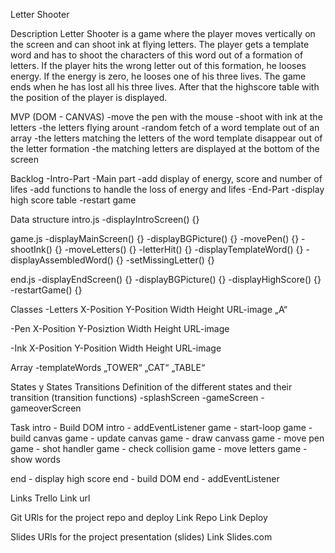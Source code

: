 Letter Shooter

Description
Letter Shooter is a game where the player moves vertically on the screen and can shoot ink at flying letters. The player gets a template word and has to shoot the characters of this word out of a formation of letters. If the player hits the wrong letter out of this formation, he looses energy. If the energy is zero, he looses one of his three lives. The game ends when he has lost all his three lives. After that the highscore table with the position of the player is displayed.

MVP (DOM - CANVAS)
-move the pen with the mouse
-shoot with ink at the letters
-the letters flying arount
-random fetch of a word template out of an array
-the letters matching the letters of the word template disappear out of the letter formation
-the matching letters are displayed at the bottom of the screen

Backlog
-Intro-Part
-Main part
    -add display of energy, score and number of lifes
    -add functions to handle the loss of energy and lifes
-End-Part
    -display high score table
    -restart game

Data structure
intro.js
-displayIntroScreen() {}

game.js
-displayMainScreen() {}
-displayBGPicture() {}
-movePen() {}
-shootInk() {}
-moveLetters() {}
-letterHit() {}
-displayTemplateWord() {}
-displayAssembledWord() {}
-setMissingLetter() {}

end.js
-displayEndScreen() {}
-displayBGPicture() {}
-displayHighScore() {}
-restartGame() {}

Classes
-Letters
X-Position
Y-Position
Width
Height
URL-image
„A“

-Pen
X-Position
Y-Posiztion
Width
Height
URL-image

-Ink
X-Position
Y-Position
Width
Height
URL-image

Array
-templateWords
„TOWER“
„CAT“
„TABLE“ 

States y States Transitions
Definition of the different states and their transition (transition functions)
-splashScreen
-gameScreen
-gameoverScreen

Task
intro - Build DOM
intro - addEventListener
game - start-loop
game - build canvas
game - update canvas
game - draw canvass
game - move pen
game - shot handler
game - check collision
game - move letters
game - show words

end - display high score
end - build DOM
end - addEventListener

Links
Trello
Link url

Git
URls for the project repo and deploy Link Repo Link Deploy

Slides
URls for the project presentation (slides) Link Slides.com